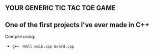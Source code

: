 YOUR GENERIC TIC TAC TOE GAME
-------------------
One of the first projects I've ever made in C++  
-------------------
Compile using:
 * `g++ -Wall main.cpp board.cpp`